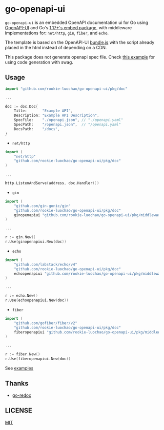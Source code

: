 # go-openapi-ui

`go-openapi-ui` is an embedded OpenAPI documentation ui for Go using [OpenAPI-UI](https://github.com/rookie-luochao/openapi-ui) and Go's [1.17+'s embed package](https://golang.org/pkg/embed/), with middleware implementations for: `net/http`, `gin`, `fiber`, and `echo`.

The template is based on the OpenAPI-UI [bundle.js](https://github.com/rookie-luochao/openapi-ui/blob/master/lib/openapi-ui.umd.js) with the script already placed in the html instead of depending on a CDN.

This package does not generate openapi spec file. Check [this example](https://github.com/swaggo/swag/tree/master/example) for using code generation with swag.

## Usage

```go
import "github.com/rookie-luochao/go-openapi-ui/pkg/doc"

...

doc := doc.Doc{
    Title:       "Example API",
    Description: "Example API Description",
    SpecFile:    "./openapi.json", // "./openapi.yaml"
    SpecPath:    "/openapi.json",  // "/openapi.yaml"
    DocsPath:    "/docs",
}
```

- `net/http`

```go
import (
	"net/http"
	"github.com/rookie-luochao/go-openapi-ui/pkg/doc"
)

...

http.ListenAndServe(address, doc.Handler())
```

- `gin`

```go
import (
	"github.com/gin-gonic/gin"
	"github.com/rookie-luochao/go-openapi-ui/pkg/doc"
	ginopenapiui "github.com/rookie-luochao/go-openapi-ui/pkg/middleware/gin"
)

...

r := gin.New()
r.Use(ginopenapiui.New(doc))
```

- `echo`

```go
import (
	"github.com/labstack/echo/v4"
	"github.com/rookie-luochao/go-openapi-ui/pkg/doc"
	echoopenapiui "github.com/rookie-luochao/go-openapi-ui/pkg/middleware/echo"
)

...

r := echo.New()
r.Use(echoopenapiui.New(doc))
```

- `fiber`

```go
import (
	"github.com/gofiber/fiber/v2"
	"github.com/rookie-luochao/go-openapi-ui/pkg/doc"
	fiberopenapiui "github.com/rookie-luochao/go-openapi-ui/pkg/middleware/fiber"
)

...

r := fiber.New()
r.Use(fiberopenapiui.New(doc))
```

See [examples](/_examples)

## Thanks

- [go-redoc](https://github.com/mvrilo/go-redoc)

## LICENSE

[MIT](LICENSE)
